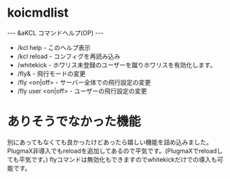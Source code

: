 # koicmdlist
--- &aKCL コマンドヘルプ(OP) ---
 - /kcl help - このヘルプ表示
 - /kcl reload - コンフィグを再読み込み
 - /whitekick - ホワリス未登録のユーザーを蹴りホワリスを有効化します。
 - /fly& - 飛行モードの変更
 - /fly <on|off> - サーバー全体での飛行設定の変更
 - /fly user <mcid> <on|off> - ユーザーの飛行設定の変更
# ありそうでなかった機能
別にあってもなくても良かったけどあったら嬉しい機能を詰め込みました。
PlugmaX非導入でもreloadを追加してあるので平気です。(PlugmaXでreloadしても平気です。)
flyコマンドは無効化もできますのでwhitekickだけでの導入も可能です。
